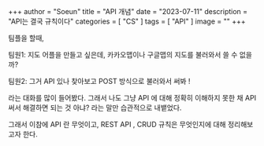 +++
author = "Soeun"
title = "API 개념"
date = "2023-07-11"
description = "API는 결국 규칙이다"
categories = [
    "CS"
]
tags = [
    "API"
]
image = ""
+++

팀플을 할때,

팀원1: 지도 어플을 만들고 싶은데, 카카오맵이나 구글맵의 지도를 불러와서 쓸 수 없을까? 

팀원2: 그거 API 있나 찾아보고 POST 방식으로 불러와서 써봐 ! 

라는 대화를 많이 들어봤다. 그래서 나도 그냥 API 에 대해 정확히 이해하지 못한 채 API 써서 해결하면 되는 것 아냐? 라는 말만 습관적으로 내뱉었다. 

그래서 이참에 API 란 무엇이고, REST API , CRUD 규칙은 무엇인지에 대해 정리해보고자 한다. 